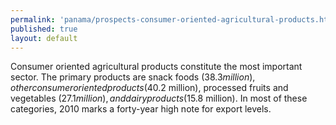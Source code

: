 ```yaml
--- 
permalink: 'panama/prospects-consumer-oriented-agricultural-products.html' 
published: true 
layout: default
---
```

Consumer oriented agricultural products constitute the most important sector. The primary products are snack foods ($38.3 million), other consumer oriented products ($40.2 million), processed fruits and vegetables ($27.1 million), and dairy products ($15.8 million). In most of these categories, 2010 marks a forty-year high note for export levels.
